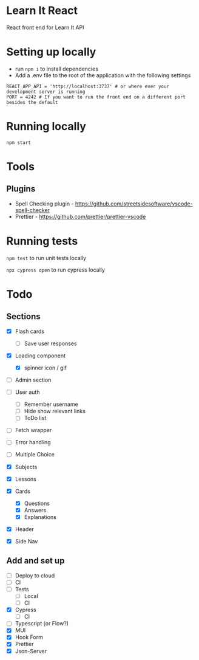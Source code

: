 # Learn It React

React front end for Learn It API

# Setting up locally

- run `npm i` to install dependencies
- Add a .env file to the root of the application with the following settings

```
REACT_APP_API = 'http://localhost:3737' # or where ever your development server is running
PORT = 4242 # If you want to run the front end on a different port besides the default
```

# Running locally

`npm start`

# Tools

## Plugins

- Spell Checking plugin - https://github.com/streetsidesoftware/vscode-spell-checker
- Prettier - https://github.com/prettier/prettier-vscode

# Running tests

`npm test` to run unit tests locally

`npx cypress open` to run cypress locally

# Todo

## Sections

- [x] Flash cards

  - [ ] Save user responses

- [x] Loading component

  - [x] spinner icon / gif

- [ ] Admin section
- [ ] User auth

  - [ ] Remember username
  - [ ] Hide show relevant links
  - [ ] ToDo list

- [ ] Fetch wrapper
- [ ] Error handling

- [ ] Multiple Choice

- [x] Subjects
- [x] Lessons
- [x] Cards
  - [x] Questions
  - [x] Answers
  - [x] Explanations
- [x] Header
- [x] Side Nav

## Add and set up

- [ ] Deploy to cloud
- [ ] CI
- [ ] Tests
  - [ ] Local
  - [ ] CI
- [x] Cypress
  - [ ] CI
- [ ] Typescript (or Flow?)
- [x] MUI
- [x] Hook Form
- [x] Prettier
- [x] Json-Server
